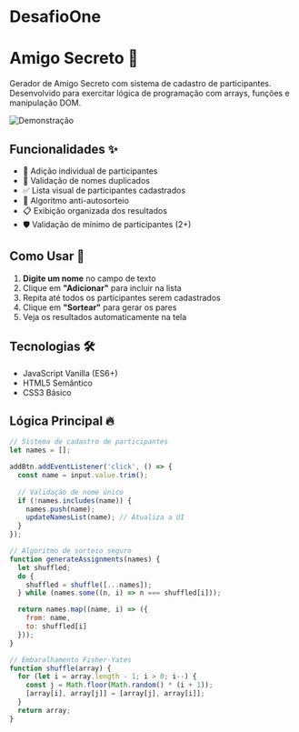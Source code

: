 # DesafioOne
# Amigo Secreto 🔐

Gerador de Amigo Secreto com sistema de cadastro de participantes. Desenvolvido para exercitar lógica de programação com arrays, funções e manipulação DOM.

![Demonstração](demo.gif) <!-- (opcional: incluir imagem/gif posteriormente) -->

## Funcionalidades ✨
- 🧑 Adição individual de participantes
- 🚫 Validação de nomes duplicados
- ✅ Lista visual de participantes cadastrados
- 🔄 Algoritmo anti-autosorteio
- 📋 Exibição organizada dos resultados
- 🛡️ Validação de mínimo de participantes (2+)

## Como Usar 🚀
1. **Digite um nome** no campo de texto
2. Clique em **"Adicionar"** para incluir na lista
3. Repita até todos os participantes serem cadastrados
4. Clique em **"Sortear"** para gerar os pares
5. Veja os resultados automaticamente na tela

## Tecnologias 🛠️
- JavaScript Vanilla (ES6+)
- HTML5 Semântico
- CSS3 Básico

## Lógica Principal 🔥
```javascript
// Sistema de cadastro de participantes
let names = [];

addBtn.addEventListener('click', () => {
  const name = input.value.trim();
  
  // Validação de nome único
  if (!names.includes(name)) {
    names.push(name);
    updateNamesList(name); // Atualiza a UI
  }
});

// Algoritmo de sorteio seguro
function generateAssignments(names) {
  let shuffled;
  do {
    shuffled = shuffle([...names]);
  } while (names.some((n, i) => n === shuffled[i]));

  return names.map((name, i) => ({
    from: name,
    to: shuffled[i]
  }));
}

// Embaralhamento Fisher-Yates
function shuffle(array) {
  for (let i = array.length - 1; i > 0; i--) {
    const j = Math.floor(Math.random() * (i + 1));
    [array[i], array[j]] = [array[j], array[i]];
  }
  return array;
}
